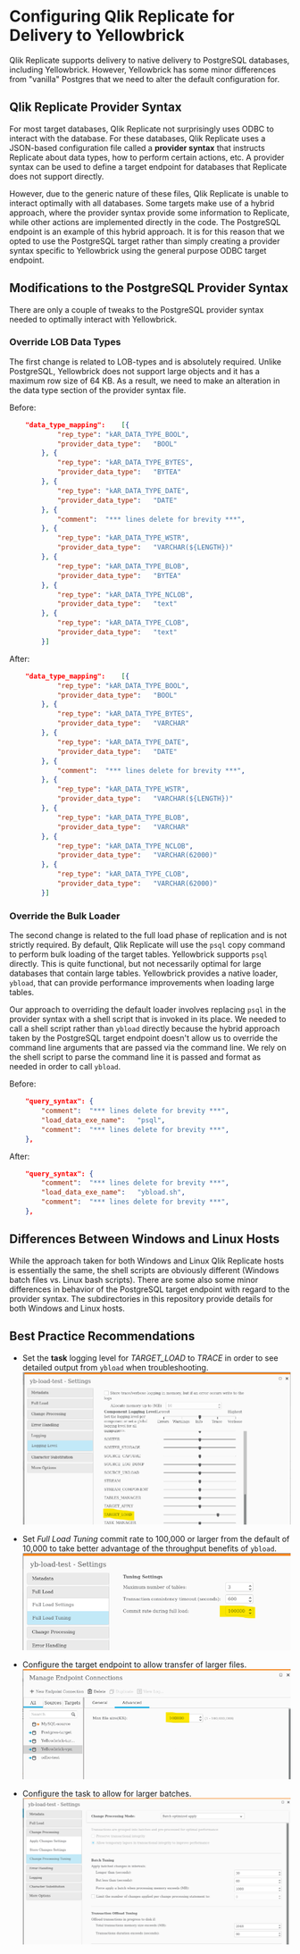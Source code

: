 # Configuring Qlik Replicate for Delivery to Yellowbrick

Qlik Replicate supports delivery to native delivery to PostgreSQL databases, including 
Yellowbrick. However, Yellowbrick has some minor differences from "vanilla" Postgres
that we need to alter the default configuration for.

## Qlik Replicate Provider Syntax

For most target databases, Qlik Replicate not surprisingly uses ODBC to interact with 
the database. For these databases, Qlik Replicate uses a JSON-based configuration file
called a **provider syntax** that instructs Replicate about data types, how to perform 
certain actions, etc. A provider syntax can be used to define a target endpoint for
databases that Replicate does not support directly. 

However, due to the generic nature of these files, Qlik Replicate is unable to interact
optimally with all databases. Some targets make use of a hybrid approach, where the provider
syntax provide some information to Replicate, while other actions are implemented directly
in the code. The PostgreSQL endpoint is an example of this hybrid approach. It is for this
reason that we opted to use the PostgreSQL target rather than simply creating a provider
syntax specific to Yellowbrick using the general purpose ODBC target endpoint.

## Modifications to the PostgreSQL Provider Syntax

There are only a couple of tweaks to the PostgreSQL provider syntax needed to optimally
interact with Yellowbrick.

### Override LOB Data Types

The first change is related to LOB-types and is absolutely required. Unlike PostgreSQL, 
Yellowbrick does not support large objects and it has a maximum row size of 64 KB. 
As a result, we need to make an alteration in the data type section of the provider syntax file.

Before:

```json
	"data_type_mapping":	[{
			"rep_type":	"kAR_DATA_TYPE_BOOL",
			"provider_data_type":	"BOOL"
		}, {
			"rep_type":	"kAR_DATA_TYPE_BYTES",
			"provider_data_type":	"BYTEA"
		}, {
			"rep_type":	"kAR_DATA_TYPE_DATE",
			"provider_data_type":	"DATE"
		}, {
			"comment":	"*** lines delete for brevity ***",
		}, {
			"rep_type":	"kAR_DATA_TYPE_WSTR",
			"provider_data_type":	"VARCHAR(${LENGTH})"
		}, {
			"rep_type":	"kAR_DATA_TYPE_BLOB",
			"provider_data_type":	"BYTEA"
		}, {
			"rep_type":	"kAR_DATA_TYPE_NCLOB",
			"provider_data_type":	"text"
		}, {
			"rep_type":	"kAR_DATA_TYPE_CLOB",
			"provider_data_type":	"text"
		}]
```

After:

```json
	"data_type_mapping":	[{
			"rep_type":	"kAR_DATA_TYPE_BOOL",
			"provider_data_type":	"BOOL"
		}, {
			"rep_type":	"kAR_DATA_TYPE_BYTES",
			"provider_data_type":	"VARCHAR"
		}, {
			"rep_type":	"kAR_DATA_TYPE_DATE",
			"provider_data_type":	"DATE"
		}, {
			"comment":	"*** lines delete for brevity ***",
		}, {
			"rep_type":	"kAR_DATA_TYPE_WSTR",
			"provider_data_type":	"VARCHAR(${LENGTH})"
		}, {
			"rep_type":	"kAR_DATA_TYPE_BLOB",
			"provider_data_type":	"VARCHAR"
		}, {
			"rep_type":	"kAR_DATA_TYPE_NCLOB",
			"provider_data_type":	"VARCHAR(62000)"
		}, {
			"rep_type":	"kAR_DATA_TYPE_CLOB",
			"provider_data_type":	"VARCHAR(62000)"
		}]
```


### Override the Bulk Loader

The second change is related to the full load phase of replication and is not strictly 
required. By default, Qlik Replicate will use the `psql` copy command to perform 
bulk loading of the target tables. Yellowbrick supports `psql` directly. This is quite
functional, but not necessarily optimal for large databases that contain large tables.
Yellowbrick provides a native loader, `ybload`, that can provide performance improvements
when loading large tables.

Our approach to overriding the default loader involves replacing `psql` in the
provider syntax with a shell script that is invoked in its place. We needed to call a
shell script rather than `ybload` directly because the hybrid approach taken by the
PostgreSQL target endpoint doesn't allow us to override the command line arguments 
that are passed via the command line. We rely on the shell script to parse the 
command line it is passed and format as needed in order to call `ybload`.

Before:

```json
	"query_syntax":	{
		"comment":	"*** lines delete for brevity ***",
		"load_data_exe_name":	"psql",
		"comment":	"*** lines delete for brevity ***",
	},
```

After: 

```json
	"query_syntax":	{
		"comment":	"*** lines delete for brevity ***",
		"load_data_exe_name":	"ybload.sh",
		"comment":	"*** lines delete for brevity ***",
	},
```



## Differences Between Windows and Linux Hosts

While the approach taken for both Windows and Linux Qlik Replicate hosts is
essentially the same, the shell scripts are obviously different (Windows batch 
files vs. Linux bash scripts). There are some also some minor 
differences in behavior of the PostgreSQL target endpoint with regard to the provider
syntax. The subdirectories in this repository provide details for both
Windows and Linux hosts.

## Best Practice Recommendations

* Set the **task** logging level for *TARGET_LOAD* to *TRACE* in order to see detailed output 
from `ybload` when troubleshooting.
![target-load-trace](./images/target-load-trace.png "Setting TARGET_LOAD to TRACE")

* Set *Full Load Tuning* commit rate to 100,000 or larger from the default of 10,000
to take better advantage of the throughput benefits of `ybload`.
![full-load](./images/full-load.png "Full Load Commit Rate")

* Configure the target endpoint to allow transfer of larger files. 
![file-size](./images/file-size.png "Maximum file transfer size")

* Configure the task to allow for larger batches.
![change-processing](./images/change-processing.png "Change Processing Tuning")

